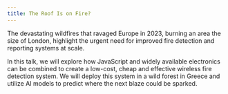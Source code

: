 ```yaml
---
title: The Roof Is on Fire?
---
```


The devastating wildfires that ravaged Europe in 2023, burning an area the size of London, highlight the urgent need for improved fire detection and reporting systems at scale. 

In this talk, we will explore how JavaScript and widely available electronics can be combined to create a low-cost, cheap and effective wireless fire detection system. We will deploy this system in a wild forest in Greece and utilize AI models to predict where the next blaze could be sparked.